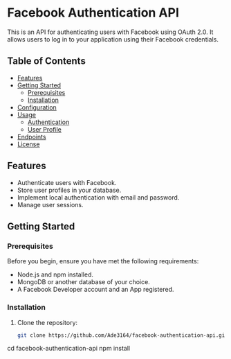 # Facebook Authentication API

This is an API for authenticating users with Facebook using OAuth 2.0. It allows users to log in to your application using their Facebook credentials.

## Table of Contents

- [Features](#features)
- [Getting Started](#getting-started)
  - [Prerequisites](#prerequisites)
  - [Installation](#installation)
- [Configuration](#configuration)
- [Usage](#usage)
  - [Authentication](#authentication)
  - [User Profile](#user-profile)
- [Endpoints](#endpoints)
- [License](#license)

## Features

- Authenticate users with Facebook.
- Store user profiles in your database.
- Implement local authentication with email and password.
- Manage user sessions.

## Getting Started

### Prerequisites

Before you begin, ensure you have met the following requirements:

- Node.js and npm installed.
- MongoDB or another database of your choice.
- A Facebook Developer account and an App registered.

### Installation

1. Clone the repository:

   ```bash
   git clone https://github.com/Ade3164/facebook-authentication-api.git

cd facebook-authentication-api
npm install
